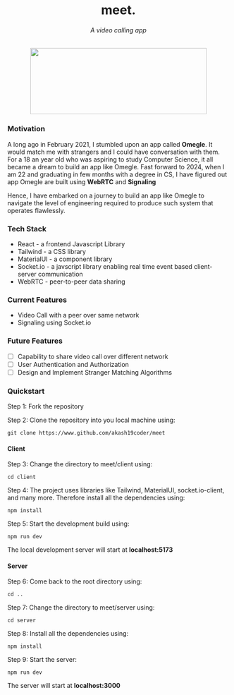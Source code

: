 <h1 align='center'> meet. </h1>
<h6 align='center'> A video calling app </h6>

<p  align='center'>
  <img src='https://github.com/akash19coder/meet/assets/72060440/042a3897-5e0c-4d94-8c66-9e5d2008b49a' width='400' height='150'>
<p>

### Motivation
  
A long ago in February 2021, I stumbled upon an app called **Omegle**. It would match me with strangers and I could have conversation with them. For a 18 an year old who was aspiring to study Computer Science, it all became a dream to build an app like Omegle. Fast forward to 2024, when I am 22 and graduating in few months with a degree in CS, I have figured out app Omegle are built using **WebRTC** and **Signaling**

Hence, I have embarked on a journey to build an app like Omegle to navigate the level of engineering required to produce such system that operates flawlessly.

### Tech Stack
- React - a frontend Javascript Library
- Tailwind - a CSS library
- MaterialUI - a component library
- Socket.io - a javscript library enabling real time event based client-server communication
- WebRTC - peer-to-peer data sharing 

### Current Features
- Video Call with a peer over same network
- Signaling using Socket.io

### Future Features
- [ ] Capability to share video call over different network
- [ ] User Authentication and Authorization
- [ ] Design and Implement Stranger Matching Algorithms

### Quickstart

Step 1: Fork the repository

Step 2: Clone the repository into you local machine using:

```git clone https://www.github.com/akash19coder/meet```

#### Client
Step 3: Change the directory to meet/client using:

``` cd client ```

Step 4: The project uses libraries like Tailwind, MaterialUI, socket.io-client, and many more. Therefore install all the dependencies using:

```npm install ```

Step 5: Start the development build using:

```npm run dev ```

The local development server will start at **localhost:5173**

#### Server
Step 6: Come back to the root directory using:

```cd ..```

Step 7: Change the directory to meet/server using:

```cd server ```

Step 8: Install all the dependencies using:

``` npm install ```

Step 9: Start the server:

```npm run dev ```

The server will start at **localhost:3000**